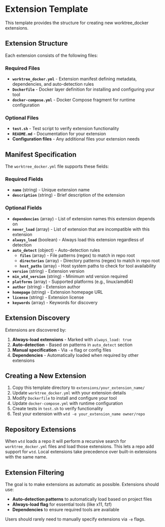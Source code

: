 # Extension Template

This template provides the structure for creating new worktree_docker extensions.

## Extension Structure

Each extension consists of the following files:

### Required Files

- **`worktree_docker.yml`** - Extension manifest defining metadata, dependencies, and auto-detection rules
- **`Dockerfile`** - Docker layer definition for installing and configuring your tool
- **`docker-compose.yml`** - Docker Compose fragment for runtime configuration

### Optional Files

- **`test.sh`** - Test script to verify extension functionality
- **`README.md`** - Documentation for your extension
- **Configuration files** - Any additional files your extension needs

## Manifest Specification

The `worktree_docker.yml` file supports these fields:

### Required Fields

- **`name`** (string) - Unique extension name
- **`description`** (string) - Brief description of the extension

### Optional Fields

- **`dependencies`** (array) - List of extension names this extension depends on
- **`never_load`** (array) - List of extension that are incompatible with this extension
- **`always_load`** (boolean) - Always load this extension regardless of detection
- **`auto_detect`** (object) - Auto-detection rules
  - **`files`** (array) - File patterns (regex) to match in repo root
  - **`directories`** (array) - Directory patterns (regex) to match in repo root  
  - **`host_paths`** (array) - Host system paths to check for tool availability
- **`version`** (string) - Extension version
- **`min_wtd_version`** (string) - Minimum wtd version required
- **`platforms`** (array) - Supported platforms (e.g., linux/amd64)
- **`author`** (string) - Extension author
- **`homepage`** (string) - Extension homepage URL
- **`license`** (string) - Extension license
- **`keywords`** (array) - Keywords for discovery

## Extension Discovery

Extensions are discovered by:

1. **Always-load extensions** - Marked with `always_load: true`
2. **Auto-detection** - Based on patterns in `auto_detect` section
3. **Manual specification** - Via `-e` flag or config files
4. **Dependencies** - Automatically loaded when required by other extensions

## Creating a New Extension

1. Copy this template directory to `extensions/your_extension_name/`
2. Update `worktree_docker.yml` with your extension details
3. Modify `Dockerfile` to install and configure your tool
4. Update `docker-compose.yml` with runtime configuration
5. Create tests in `test.sh` to verify functionality
6. Test your extension with `wtd -e your_extension_name owner/repo`

## Repository Extensions

When `wtd` loads a repo it will perform a recursive search for `worktree_docker.yml` files and load those extensions.  This lets a repo add support for `wtd`. Local extensions take precedence over built-in extensions with the same name.

## Extension Filtering

The goal is to make extensions as automatic as possible. Extensions should use:

- **Auto-detection patterns** to automatically load based on project files
- **Always-load flag** for essential tools (like x11, fzf)
- **Dependencies** to ensure required tools are available

Users should rarely need to manually specify extensions via `-e` flags.
